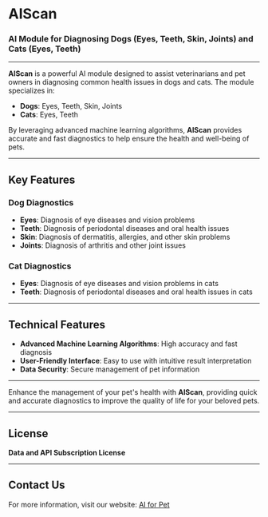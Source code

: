 # AIScan
### AI Module for Diagnosing Dogs (Eyes, Teeth, Skin, Joints) and Cats (Eyes, Teeth)

---

**AIScan** is a powerful AI module designed to assist veterinarians and pet owners in diagnosing common health issues in dogs and cats. The module specializes in:

- **Dogs**: Eyes, Teeth, Skin, Joints
- **Cats**: Eyes, Teeth

By leveraging advanced machine learning algorithms, **AIScan** provides accurate and fast diagnostics to help ensure the health and well-being of pets.

---

## Key Features

### Dog Diagnostics
- **Eyes**: Diagnosis of eye diseases and vision problems
- **Teeth**: Diagnosis of periodontal diseases and oral health issues
- **Skin**: Diagnosis of dermatitis, allergies, and other skin problems
- **Joints**: Diagnosis of arthritis and other joint issues

### Cat Diagnostics
- **Eyes**: Diagnosis of eye diseases and vision problems in cats
- **Teeth**: Diagnosis of periodontal diseases and oral health issues in cats

---

## Technical Features
- **Advanced Machine Learning Algorithms**: High accuracy and fast diagnosis
- **User-Friendly Interface**: Easy to use with intuitive result interpretation
- **Data Security**: Secure management of pet information

---

Enhance the management of your pet's health with **AIScan**, providing quick and accurate diagnostics to improve the quality of life for your beloved pets.

---

## License
**Data and API Subscription License**

---

## Contact Us
For more information, visit our website: [AI for Pet](https://www.aiforpet.com/)
